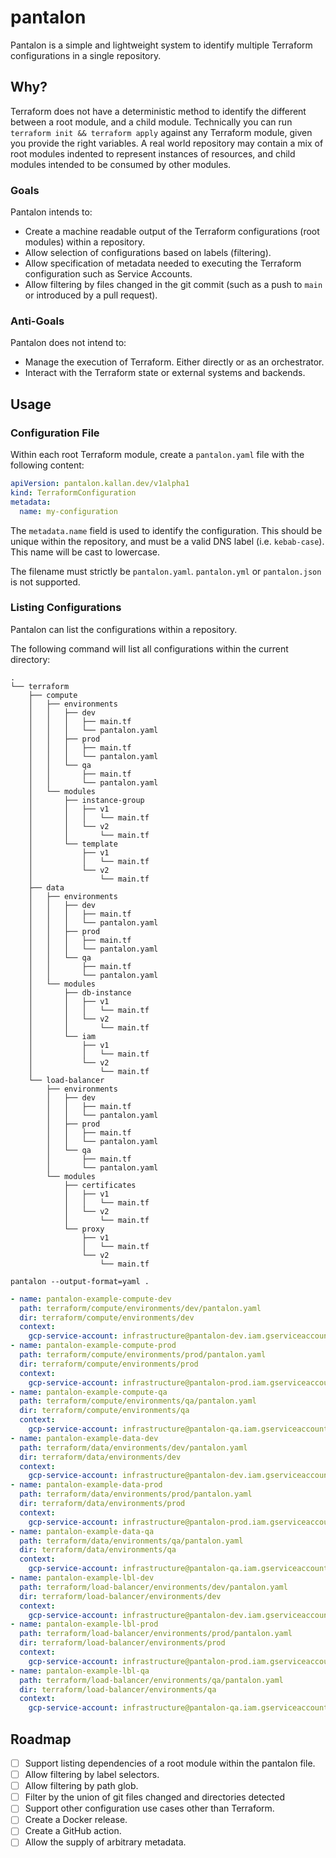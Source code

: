 # pantalon

Pantalon is a simple and lightweight system to identify multiple Terraform configurations in a single repository.

## Why?

Terraform does not have a deterministic method to identify the different between a root module, and a child module. Technically you can run `terraform init && terraform apply` against any Terraform module, given you provide the right variables. A real world repository may contain a mix of root modules indented to represent instances of resources, and child modules intended to be consumed by other modules.

### Goals

Pantalon intends to:

- Create a machine readable output of the Terraform configurations (root modules) within a repository.
- Allow selection of configurations based on labels (filtering).
- Allow specification of metadata needed to executing the Terraform configuration such as Service Accounts.
- Allow filtering by files changed in the git commit (such as a push to `main` or introduced by a pull request).

### Anti-Goals

Pantalon does not intend to:

- Manage the execution of Terraform. Either directly or as an orchestrator.
- Interact with the Terraform state or external systems and backends.

## Usage

### Configuration File

Within each root Terraform module, create a `pantalon.yaml` file with the following content:

```yaml
apiVersion: pantalon.kallan.dev/v1alpha1
kind: TerraformConfiguration
metadata:
  name: my-configuration
```

The `metadata.name` field is used to identify the configuration. This should be unique within the repository, and must be a valid DNS label (i.e. `kebab-case`). This name will be cast to lowercase.

The filename must strictly be `pantalon.yaml`. `pantalon.yml` or `pantalon.json` is not supported.

### Listing Configurations

Pantalon can list the configurations within a repository.

The following command will list all configurations within the current directory:

```shell
.
└── terraform
    ├── compute
    │   ├── environments
    │   │   ├── dev
    │   │   │   ├── main.tf
    │   │   │   └── pantalon.yaml
    │   │   ├── prod
    │   │   │   ├── main.tf
    │   │   │   └── pantalon.yaml
    │   │   └── qa
    │   │       ├── main.tf
    │   │       └── pantalon.yaml
    │   └── modules
    │       ├── instance-group
    │       │   ├── v1
    │       │   │   └── main.tf
    │       │   └── v2
    │       │       └── main.tf
    │       └── template
    │           ├── v1
    │           │   └── main.tf
    │           └── v2
    │               └── main.tf
    ├── data
    │   ├── environments
    │   │   ├── dev
    │   │   │   ├── main.tf
    │   │   │   └── pantalon.yaml
    │   │   ├── prod
    │   │   │   ├── main.tf
    │   │   │   └── pantalon.yaml
    │   │   └── qa
    │   │       ├── main.tf
    │   │       └── pantalon.yaml
    │   └── modules
    │       ├── db-instance
    │       │   ├── v1
    │       │   │   └── main.tf
    │       │   └── v2
    │       │       └── main.tf
    │       └── iam
    │           ├── v1
    │           │   └── main.tf
    │           └── v2
    │               └── main.tf
    └── load-balancer
        ├── environments
        │   ├── dev
        │   │   ├── main.tf
        │   │   └── pantalon.yaml
        │   ├── prod
        │   │   ├── main.tf
        │   │   └── pantalon.yaml
        │   └── qa
        │       ├── main.tf
        │       └── pantalon.yaml
        └── modules
            ├── certificates
            │   ├── v1
            │   │   └── main.tf
            │   └── v2
            │       └── main.tf
            └── proxy
                ├── v1
                │   └── main.tf
                └── v2
                    └── main.tf
```

```shell
pantalon --output-format=yaml .
```

```yaml
- name: pantalon-example-compute-dev
  path: terraform/compute/environments/dev/pantalon.yaml
  dir: terraform/compute/environments/dev
  context:
    gcp-service-account: infrastructure@pantalon-dev.iam.gserviceaccount.com
- name: pantalon-example-compute-prod
  path: terraform/compute/environments/prod/pantalon.yaml
  dir: terraform/compute/environments/prod
  context:
    gcp-service-account: infrastructure@pantalon-prod.iam.gserviceaccount.com
- name: pantalon-example-compute-qa
  path: terraform/compute/environments/qa/pantalon.yaml
  dir: terraform/compute/environments/qa
  context:
    gcp-service-account: infrastructure@pantalon-qa.iam.gserviceaccount.com
- name: pantalon-example-data-dev
  path: terraform/data/environments/dev/pantalon.yaml
  dir: terraform/data/environments/dev
  context:
    gcp-service-account: infrastructure@pantalon-dev.iam.gserviceaccount.com
- name: pantalon-example-data-prod
  path: terraform/data/environments/prod/pantalon.yaml
  dir: terraform/data/environments/prod
  context:
    gcp-service-account: infrastructure@pantalon-prod.iam.gserviceaccount.com
- name: pantalon-example-data-qa
  path: terraform/data/environments/qa/pantalon.yaml
  dir: terraform/data/environments/qa
  context:
    gcp-service-account: infrastructure@pantalon-qa.iam.gserviceaccount.com
- name: pantalon-example-lbl-dev
  path: terraform/load-balancer/environments/dev/pantalon.yaml
  dir: terraform/load-balancer/environments/dev
  context:
    gcp-service-account: infrastructure@pantalon-dev.iam.gserviceaccount.com
- name: pantalon-example-lbl-prod
  path: terraform/load-balancer/environments/prod/pantalon.yaml
  dir: terraform/load-balancer/environments/prod
  context:
    gcp-service-account: infrastructure@pantalon-prod.iam.gserviceaccount.com
- name: pantalon-example-lbl-qa
  path: terraform/load-balancer/environments/qa/pantalon.yaml
  dir: terraform/load-balancer/environments/qa
  context:
    gcp-service-account: infrastructure@pantalon-qa.iam.gserviceaccount.com
```

## Roadmap

- [ ] Support listing dependencies of a root module within the pantalon file.
- [ ] Allow filtering by label selectors.
- [ ] Allow filtering by path glob.
- [ ] Filter by the union of git files changed and directories detected
- [ ] Support other configuration use cases other than Terraform.
- [ ] Create a Docker release.
- [ ] Create a GitHub action.
- [ ] Allow the supply of arbitrary metadata.
